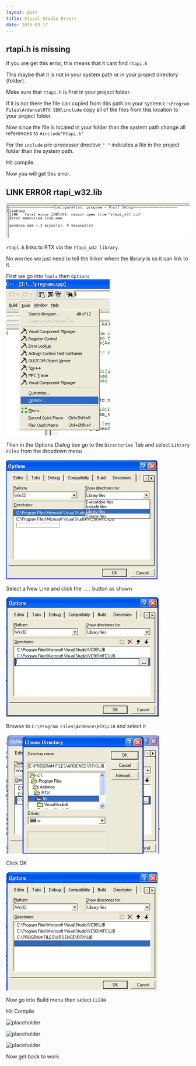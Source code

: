 ```yaml
---
layout: post
title: Visual Studio Errors 
date: 2015-03-17
---
```


## rtapi.h is missing

If you are get this error, this means that it cant find `rtapi.h`

This maybe that it is not in your system path or in your project directory (folder).  

Make sure that `rtapi.h` is first in your project folder.

If it is not there the file can copied from this path on your system `C:\Program Files\Ardence\RTX SDK\include` copy all of the files from this location to your project folder. 

Now since the file is located in your folder than the system path change all references to `#include"Rtapi.h"`

For the `include` pre-processor directive `" "` indicates a file in the project folder than the system path.

Hit compile. 

Now you will get this error. 

## LINK ERROR rtapi_w32.lib

![placeholder](https://raw.githubusercontent.com/uaftab/uaftab.github.io/master/public/1_-_Copy.jpg)

`rtapi.h` links to RTX via the `rtapi_w32 library`. 

No worries we just need to tell the linker where the library is so it can link to it. 

First we go into `Tools` then `Options`
![placeholder](https://raw.githubusercontent.com/uaftab/uaftab.github.io/master/public/1.jpg)

Then in the Options Dialog box go to the `Directories` Tab and select `Library Files` from the dropdown menu 

![placeholder](https://raw.githubusercontent.com/uaftab/uaftab.github.io/master/public/2.jpg)

Select a New Line and click the `...` button as shown 

![placeholder](https://github.com/uaftab/uaftab.github.io/blob/master/public/3.jpg)

Browse to `C:\Program Files\Ardence\RTX\LIB` and select it 

![placeholder](https://github.com/uaftab/uaftab.github.io/blob/master/public/4.jpg)

Click OK

![placeholder](https://github.com/uaftab/uaftab.github.io/blob/master/public/5.jpg)

Now go into Build menu then select `CLEAN`

Hit Compile 

![placeholder](http://mrwgifs.com/wp-content/uploads/2013/08/Ron-Swanson-Fist-Of-Feels-Success.gif)

![placeholder](http://img.photobucket.com/albums/v31/galidor/ErikSuccess.gif)

![placeholder](http://gifsec.com/wp-content/uploads/GIF/2014/04/success-gif.gif)

Now get back to work. 


